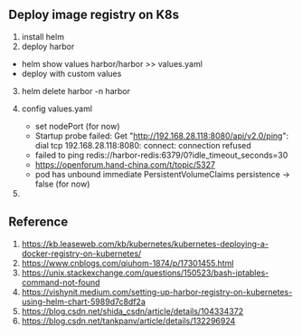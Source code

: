 ## Deploy image registry on K8s

1. install helm
2. deploy harbor
  - helm show values harbor/harbor >> values.yaml
  - deploy with custom values
3. helm delete harbor -n harbor

4. config values.yaml
    - set nodePort (for now)
    - Startup probe failed: Get "http://192.168.28.118:8080/api/v2.0/ping": dial tcp 192.168.28.118:8080: connect: connection refused
    - failed to ping redis://harbor-redis:6379/0?idle_timeout_seconds=30
    - https://openforum.hand-china.com/t/topic/5327
    - pod has unbound immediate PersistentVolumeClaims
    persistence -> false (for now)

5. 

## Reference
1. https://kb.leaseweb.com/kb/kubernetes/kubernetes-deploying-a-docker-registry-on-kubernetes/
2. https://www.cnblogs.com/qiuhom-1874/p/17301455.html
3. https://unix.stackexchange.com/questions/150523/bash-iptables-command-not-found
4. https://vishynit.medium.com/setting-up-harbor-registry-on-kubernetes-using-helm-chart-5989d7c8df2a
5. https://blog.csdn.net/shida_csdn/article/details/104334372
6. https://blog.csdn.net/tankpanv/article/details/132296924

